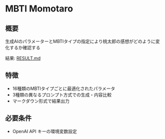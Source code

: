 # MBTI Momotaro

## 概要
生成AIのパラメーターとMBTIタイプの指定により桃太郎の感想がどのように変化するか確認する


結果: [RESULT.md](./RESULT.md)

## 特徴
- 16種類のMBTIタイプごとに最適化されたパラメータ
- 3種類の異なるプロンプト方式での生成・内容比較
- マークダウン形式で結果出力

## 必要条件
- OpenAI API キーの環境変数設定


